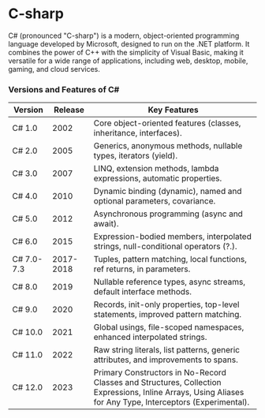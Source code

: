 # C-sharp
C# (pronounced "C-sharp") is a modern, object-oriented programming language developed by Microsoft, designed to run on the .NET platform. It combines the power of C++ with the simplicity of Visual Basic, making it versatile for a wide range of applications, including web, desktop, mobile, gaming, and cloud services.

### Versions and Features of C#

|Version	| Release |	Key Features |
| --- | --- | --- |
| C# 1.0 |	2002 |	Core object-oriented features (classes, inheritance, interfaces). |
| C# 2.0 |	2005 |	Generics, anonymous methods, nullable types, iterators (yield). |
| C# 3.0 |	2007 |	LINQ, extension methods, lambda expressions, automatic properties. |
| C# 4.0 |	2010 |	Dynamic binding (dynamic), named and optional parameters, covariance. |
| C# 5.0 |	2012 |	Asynchronous programming (async and await). |
| C# 6.0 |	2015 |	Expression-bodied members, interpolated strings, null-conditional operators (?.). |
| C# 7.0-7.3 |	2017-2018 |	Tuples, pattern matching, local functions, ref returns, in parameters. |
| C# 8.0 |	2019 |	Nullable reference types, async streams, default interface methods. |
| C# 9.0 |	2020 |	Records, init-only properties, top-level statements, improved pattern matching. |
| C# 10.0 |	2021 |	Global usings, file-scoped namespaces, enhanced interpolated strings. |
| C# 11.0 |	2022 |	Raw string literals, list patterns, generic attributes, and improvements to spans. |
| C# 12.0 |	2023  |	Primary Constructors in No-Record Classes and Structures, Collection Expressions, Inline Arrays, Using Aliases for Any Type, Interceptors (Experimental). |
